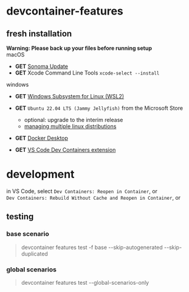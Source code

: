 # devcontainer-features

## fresh installation
**Warning: Please back up your files before running setup**  
macOS
- **GET** [Sonoma Update](https://support.apple.com/macos/upgrade)  
- **GET** Xcode Command Line Tools `xcode-select --install`

windows
- **GET** [Windows Subsystem for Linux (WSL2)](https://learn.microsoft.com/en-us/windows/wsl/install#update-to-wsl-2)  
- **GET** `Ubuntu 22.04 LTS (Jammy Jellyfish)` from the Microsoft Store
    - optional: upgrade to the interim release
    - [managing multiple linux distributions](https://learn.microsoft.com/en-us/windows/wsl/wsl-config#managing-multiple-linux-distributions)   

- **GET** [Docker Desktop](https://www.docker.com/products/docker-desktop/)  
- **GET** [VS Code Dev Containers extension](https://marketplace.visualstudio.com/items?itemName=ms-vscode-remote.remote-containers)  


# development
in VS Code, select `Dev Containers: Reopen in Container`, or  
`Dev Containers: Rebuild Without Cache and Reopen in Container`, or  

## testing

### base scenario
> devcontainer features test -f base --skip-autogenerated --skip-duplicated
### global scenarios
> devcontainer features test --global-scenarios-only